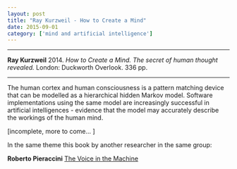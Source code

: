 ```yaml
---
layout: post
title: "Ray Kurzweil - How to Create a Mind"
date: 2015-09-01
category: ['mind and artificial intelligence']
---
```


***
<b>Ray Kurzweil</b> 2014. _How to Create a Mind. The secret of human thought revealed._ London: Duckworth Overlook. 336 pp.

***
The human cortex and human consciousness is a pattern matching device that can be modelled as a hierarchical hidden Markov model.  Software implementations using the same model are increasingly successful in artificial intelligences - evidence that the model may accurately describe the workings of the human mind.

[incomplete, more to come... ]

In the same theme this book by another researcher in the same group:

**Roberto Pieraccini** [The Voice in the Machine](hhttp://timeteam.github.io/mind%20and%20artificial%20intelligence/2017/06/19/the-voice-in-the-machine.html)
